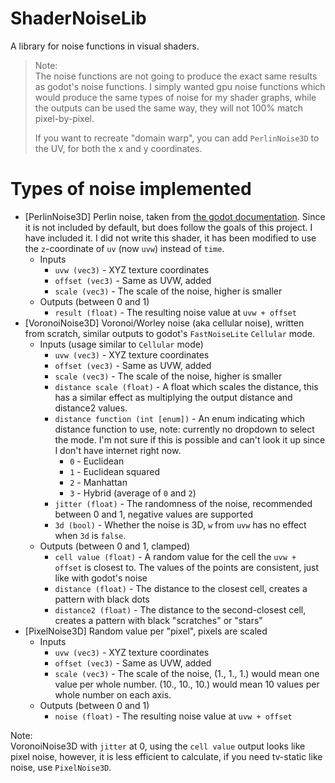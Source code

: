 # ShaderNoiseLib
A library for noise functions in visual shaders.

> Note:  
> The noise functions are not going to produce the exact same results as godot's noise functions.
> I simply wanted gpu noise functions which would produce the same types of noise for my shader graphs, while the outputs can be used the same way, they will not 100% match pixel-by-pixel.  
>
> If you want to recreate "domain warp", you can add `PerlinNoise3D` to the UV, for both the x and y coordinates.

# Types of noise implemented
* \[PerlinNoise3D] Perlin noise, taken from [the godot documentation](https://docs.godotengine.org/en/stable/tutorials/plugins/editor/visual_shader_plugins.html). Since it is not included by default, but does follow the goals of this project. I have included it. I did not write this shader, it has been modified to use the `z`-coordinate of `uv` (now `uvw`) instead of `time`.
  * Inputs
    * `uvw (vec3)` - XYZ texture coordinates
    * `offset (vec3)` - Same as UVW, added
    * `scale (vec3)` - The scale of the noise, higher is smaller
  * Outputs (between 0 and 1)
    * `result (float)` - The resulting noise value at `uvw + offset`
* \[VoronoiNoise3D] Voronoi/Worley noise (aka cellular noise), written from scratch, similar outputs to godot's `FastNoiseLite` `Cellular` mode.
  * Inputs (usage similar to `Cellular` mode)
    * `uvw (vec3)` - XYZ texture coordinates
    * `offset (vec3)` - Same as UVW, added
    * `scale (vec3)` - The scale of the noise, higher is smaller
    * `distance scale (float)` - A float which scales the distance, this has a similar effect as multiplying the output distance and distance2 values.
    * `distance function (int [enum])` - An enum indicating which distance function to use, note: currently no dropdown to select the mode. I'm not sure if this is possible and can't look it up since I don't have internet right now.
      * `0` - Euclidean
      * `1` - Euclidean squared
      * `2` - Manhattan
      * `3` - Hybrid (average of `0` and `2`)
    * `jitter (float)` - The randomness of the noise, recommended between 0 and 1, negative values are supported
    * `3d (bool)` - Whether the noise is 3D, `w` from `uvw` has no effect when `3d` is `false`.
  * Outputs (between 0 and 1, clamped)
    * `cell value (float)` - A random value for the cell the `uvw + offset` is closest to. The values of the points are consistent, just like with godot's noise
    * `distance (float)` - The distance to the closest cell, creates a pattern with black dots
    * `distance2 (float)` - The distance to the second-closest cell, creates a pattern with black "scratches" or "stars"
* \[PixelNoise3D] Random value per "pixel", pixels are scaled
  * Inputs
    * `uvw (vec3)` - XYZ texture coordinates
    * `offset (vec3)` - Same as UVW, added
    * `scale (vec3)` - The scale of the noise, (1., 1., 1.) would mean one value per whole number. (10., 10., 10.) would mean 10 values per whole number on each axis.
  * Outputs (between 0 and 1)
    * `noise (float)` - The resulting noise value at `uvw + offset`

Note:  
VoronoiNoise3D with `jitter` at 0, using the `cell value` output looks like pixel noise, however, it is less efficient to calculate, if you need tv-static like noise, use `PixelNoise3D`.